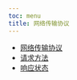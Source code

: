 ```yaml
---
toc: menu
title: 网络传输协议
---
```


- [网络传输协议](/others/webTransferPrtcl/http)
- [请求方法](/others/webTransferPrtcl/method)
- [响应状态](/others/webTransferPrtcl/status)
